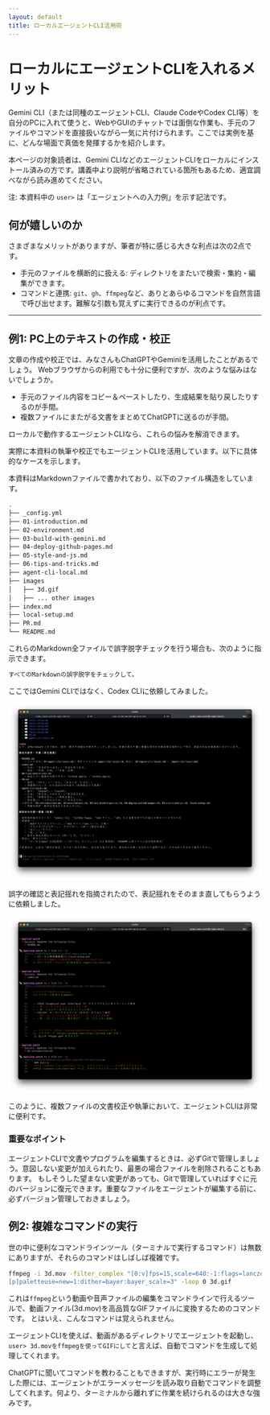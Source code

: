 ```yaml
---
layout: default
title: ローカルエージェントCLI活用術
---
```


# ローカルにエージェントCLIを入れるメリット

Gemini CLI（または同種のエージェントCLI、Claude CodeやCodex CLI等）を自分のPCに入れて使うと、WebやGUIのチャットでは面倒な作業も、手元のファイルやコマンドを直接扱いながら一気に片付けられます。ここでは実例を基に、どんな場面で真価を発揮するかを紹介します。

本ページの対象読者は、Gemini CLIなどのエージェントCLIをローカルにインストール済みの方です。講義中より説明が省略されている箇所もあるため、適宜調べながら読み進めてください。

注: 本資料中の `user>` は「エージェントへの入力例」を示す記法です。

## 何が嬉しいのか

さまざまなメリットがありますが、筆者が特に感じる大きな利点は次の2点です。

- 手元のファイルを横断的に扱える: ディレクトリをまたいで検索・集約・編集ができます。
- コマンドと連携: `git`、`gh`、`ffmpeg`など、ありとあらゆるコマンドを自然言語で呼び出せます。難解な引数も覚えずに実行できるのが利点です。

---

## 例1: PC上のテキストの作成・校正

文章の作成や校正では、みなさんもChatGPTやGeminiを活用したことがあるでしょう。
Webブラウザからの利用でも十分に便利ですが、次のような悩みはないでしょうか。

- 手元のファイル内容をコピー＆ペーストしたり、生成結果を貼り戻したりするのが手間。
- 複数ファイルにまたがる文書をまとめてChatGPTに送るのが手間。

ローカルで動作するエージェントCLIなら、これらの悩みを解消できます。

実際に本資料の執筆や校正でもエージェントCLIを活用しています。以下に具体的なケースを示します。

本資料はMarkdownファイルで書かれており、以下のファイル構造をしています。

```bash
.
├── _config.yml
├── 01-introduction.md
├── 02-environment.md
├── 03-build-with-gemini.md
├── 04-deploy-github-pages.md
├── 05-style-and-js.md
├── 06-tips-and-tricks.md
├── agent-cli-local.md
├── images
│   ├── 3d.gif
│   ├── ... other images
├── index.md
├── local-setup.md
├── PR.md
└── README.md
```

これらのMarkdown全ファイルで誤字脱字チェックを行う場合も、次のように指示できます。


```bash
すべてのMarkdownの誤字脱字をチェックして。
```

ここではGemini CLIではなく、Codex CLIに依頼してみました。

![Codex Proofread](./images/codex-proofread.png)

誤字の確認と表記揺れを指摘されたので、表記揺れをそのまま直してもらうように依頼しました。

![Codex Fixing](./images/codex-fixing.png)

このように、複数ファイルの文書校正や執筆において、エージェントCLIは非常に便利です。

### 重要なポイント

エージェントCLIで文書やプログラムを編集するときは、必ずGitで管理しましょう。意図しない変更が加えられたり、最悪の場合ファイルを削除されることもあります。
もしそうした望まない変更があっても、Gitで管理していればすぐに元のバージョンに復元できます。重要なファイルをエージェントが編集する前に、必ずバージョン管理しておきましょう。

## 例2: 複雑なコマンドの実行

世の中に便利なコマンドラインツール（ターミナルで実行するコマンド）は無数にありますが、それらのコマンドはしばしば複雑です。

```bash
ffmpeg -i 3d.mov -filter_complex "[0:v]fps=15,scale=640:-1:flags=lanczos,split[a][b];[a]palettegen=stats_mode=full[p];[b]
[p]paletteuse=new=1:dither=bayer:bayer_scale=3" -loop 0 3d.gif
```

これは`ffmpeg`という動画や音声ファイルの編集をコマンドラインで行えるツールで、動画ファイル(3d.mov)を高品質なGIFファイルに変換するためのコマンドです。
とはいえ、こんなコマンドは覚えられません。

エージェントCLIを使えば、動画があるディレクトリでエージェントを起動し、`user> 3d.movをffmpegを使ってGIFにして`と言えば、自動でコマンドを生成して処理してくれます。

ChatGPTに聞いてコマンドを教わることもできますが、実行時にエラーが発生した際には、エージェントがエラーメッセージを読み取り自動でコマンドを調整してくれます。何より、ターミナルから離れずに作業を続けられるのは大きな強みです。

